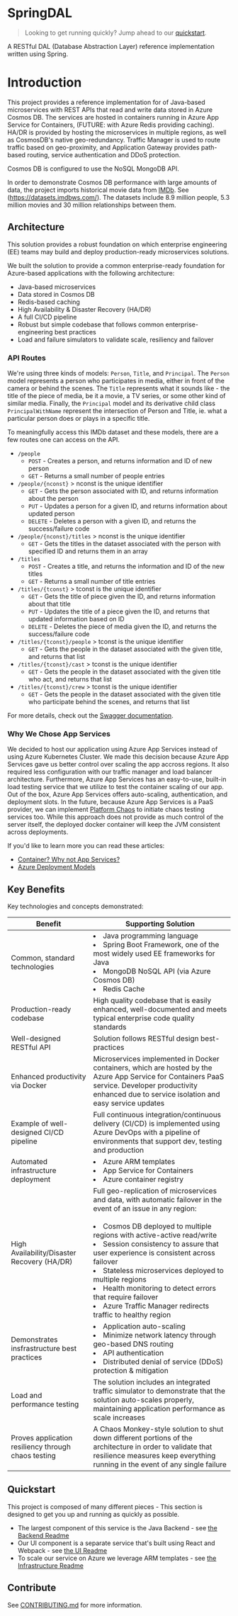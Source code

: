 # SpringDAL

> Looking to get running quickly? Jump ahead to our [quickstart](#quickstart).

A RESTful DAL (Database Abstraction Layer) reference implementation written using Spring.

# Introduction

This project provides a reference implementation for of Java-based microservices with REST APIs that read and write data stored in Azure Cosmos DB. The services are hosted in containers running in Azure App Service for Containers, (FUTURE: with Azure Redis providing caching). HA/DR is provided by hosting the microservices in multiple regions, as well as CosmosDB's native geo-redundancy. Traffic Manager is used to route traffic based on geo-proximity, and Application Gateway provides path-based routing, service authentication and DDoS protection.

Cosmos DB is configured to use the NoSQL MongoDB API.

In order to demonstrate Cosmos DB performance with large amounts of data, the project imports historical movie data from [IMDb](https://www.imdb.com/interfaces/). See (https://datasets.imdbws.com/). The datasets include 8.9 million people, 5.3 million movies and 30 million relationships between them.

## Architecture

This solution provides a robust foundation on which enterprise engineering (EE) teams may build and deploy production-ready microservices solutions.

We built the solution to provide a common enterprise-ready foundation for Azure-based applications with the following architecture:

- Java-based microservices
- Data stored in Cosmos DB
- Redis-based caching
- High Availability & Disaster Recovery (HA/DR)
- A full CI/CD pipeline
- Robust but simple codebase that follows common enterprise-engineering best practices
- Load and failure simulators to validate scale, resiliency and failover

### API Routes

We're using three kinds of models: `Person`, `Title`, and `Principal`. The `Person` model represents a person who participates in media, either in front of the camera or behind the scenes. The `Title` represents what it sounds like - the title of the piece of media, be it a movie, a TV series, or some other kind of similar media. Finally, the `Principal` model and its derivative child class `PrincipalWithName` represent the intersection of Person and Title, ie. what a particular person does or plays in a specific title.

To meaningfully access this IMDb dataset and these models, there are a few routes one can access on the API.

+ `/people`
  + `POST` - Creates a person, and returns information and ID of new person
  + `GET` - Returns a small number of people entries
+ `/people/{nconst}` > nconst is the unique identifier
  + `GET` - Gets the person associated with ID, and returns information about the person
  + `PUT` - Updates a person for a given ID, and returns information about updated person
  + `DELETE` - Deletes a person with a given ID, and returns the success/failure code
+ `/people/{nconst}/titles` > nconst is the unique identifier
  + `GET` - Gets the titles in the dataset associated with the person with specified ID and returns them in an array
+ `/titles`
  + `POST` - Creates a title, and returns the information and ID of the new titles
  + `GET` - Returns a small number of title entries
+ `/titles/{tconst}` > tconst is the unique identifier
  + `GET` - Gets the title of piece given the ID, and returns information about that title
  + `PUT` - Updates the title of a piece given the ID, and returns that updated information based on ID
  + `DELETE` - Deletes the piece of media given the ID, and returns the success/failure code
+ `/titles/{tconst}/people` > tconst is the unique identifier
  + `GET` - Gets the people in the dataset associated with the given title, and returns that list
+ `/titles/{tconst}/cast` > tconst is the unique identifier
  + `GET` - Gets the people in the dataset associated with the given title who act, and returns that list
+ `/titles/{tconst}/crew` > tconst is the unique identifier
  + `GET` - Gets the people in the dataset associated with the given title who participate behind the scenes, and returns that list

For more details, check out the [Swagger documentation](./api/swagger.yml).

### Why We Chose App Services

We decided to host our application using Azure App Services instead of using Azure Kubernetes Cluster. We made this decision because Azure App Services gave us better control over scaling the app accross regions. It also required less configuration with our traffic manager and load balancer architecture. Furthermore, Azure App Services has an easy-to-use, built-in load testing service that we utilize to test the container scaling of our app. Out of the box, Azure App Services offers auto-scaling, authentication, and deployment slots. In the future, because Azure App Services is a PaaS provider, we can implement [Platform Chaos](https://github.com/Azure/platform-chaos) to initiate chaos testing services too. While this approach does not provide as much control of the server itself, the deployed docker container will keep the JVM consistent across deployments.

If you'd like to learn more you can read these articles:
 - [Container? Why not App Services?](https://blogs.msdn.microsoft.com/premier_developer/2018/06/15/container-why-not-app-services/)
 - [Azure Deployment Models](https://stackify.com/azure-deployment-models/)

## Key Benefits

Key technologies and concepts demonstrated:

| Benefit | Supporting Solution
|---|---
| Common, standard technologies | <li>Java programming language<li>Spring Boot Framework, one of the most widely used EE frameworks for Java<li>MongoDB NoSQL API (via Azure Cosmos DB)<li>Redis Cache
| Production-ready codebase | High quality codebase that is easily enhanced, well-documented and meets typical enterprise code quality standards
| Well-designed RESTful API | Solution follows RESTful design best-practices
| Enhanced productivity via Docker| Microservices implemented in Docker containers, which are hosted by the Azure App Service for Containers PaaS service. Developer productivity enhanced due to service isolation and easy service updates
| Example of well-designed CI/CD pipeline | Full continuous integration/continuous delivery (CI/CD) is implemented using Azure DevOps with a pipeline of environments that support dev, testing and production
| Automated infrastructure deployment | <li>Azure ARM templates<li>App Service for Containers<li>Azure container registry
| High Availability/Disaster Recovery (HA/DR) | Full geo-replication of microservices and data, with automatic failover in the event of an issue in any region:<br><br><li>Cosmos DB deployed to multiple regions with active-active read/write<li>Session consistency to assure that user experience is consistent across failover<li>Stateless microservices deployed to multiple regions<li>Health monitoring to detect errors that require failover<li>Azure Traffic Manager redirects traffic to healthy region
| Demonstrates insfrastructure best practices | <li>Application auto-scaling<li>Minimize network latency through geo-based DNS routing<li>API authentication<li>Distributed denial of service (DDoS) protection & mitigation
| Load and performance testing | The solution includes an integrated traffic simulator to demonstrate that the solution auto-scales properly, maintaining application performance as scale increases
| Proves application resiliency through chaos testing | A Chaos Monkey-style solution to shut down different portions of the architecture in order to validate that resilience measures keep everything running in the event of any single failure

## Quickstart

This project is composed of many different pieces - This section is designed to get you up and running as quickly as possible.

* The largest component of this service is the Java Backend - see [the Backend Readme](./api/README.md)
* Our UI component is a separate service that's built using React and Webpack - see [the UI Readme](./ui/README.md)
* To scale our service on Azure we leverage ARM templates - see [the Infrastructure Readme](./infrastructure/README.md)

## Contribute

See [CONTRIBUTING.md](./CONTRIBUTING.md) for more information.
